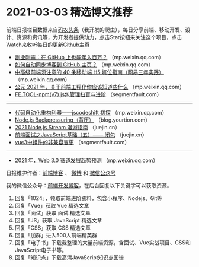 # 2021-03-03 精选博文推荐

前端日报栏目数据来自[码农头条](https://toutiao.qdkfweb.cn/)（我开发的爬虫），每日分享前端、移动开发、设计、资源和资讯等，为开发者提供动力，点击Star按钮来关注这个项目，点击Watch来收听每日的更新[Github主页](https://github.com/kujian/frontendDaily)
* [副业刚需：在 GitHub 上也能年入百万？](https://mp.weixin.qq.com/s/FybKl8qvrsKaIdWpm0uBmA) （mp.weixin.qq.com）
* [如何自动同步博客到 GitHub 主页？](https://mp.weixin.qq.com/s/J2sIku38WxL4ge4W5DP2hw) （mp.weixin.qq.com）
* [中高级前端须注意的 40 条移动端 H5 坑位指南（网易三年实践）](https://mp.weixin.qq.com/s/nge9FPgVS6FZcuVOTxCBtQ) （mp.weixin.qq.com）
* [公元 2021 年，关于前端工程化你应该知道些什么](https://mp.weixin.qq.com/s/ixAcJcEALSdShofgQiKSBg) （mp.weixin.qq.com）
* [FE.TOOL-npm(v7) js包管理扫盲与进阶](https://segmentfault.com/a/1190000039321549) （segmentfault.com）

***
* [代码自动化重构利器——jscodeshift 初探](https://mp.weixin.qq.com/s?__biz=Mzg2ODQ1OTExOA==&mid=2247486338&idx=1&sn=7733c453849861022a12154366d2480d) （mp.weixin.qq.com）
* [Node.js Backpressuring（背压）](https://blog.yourtion.com/nodejs-backpressuring.html) （blog.yourtion.com）
* [2021 Node.js Stream 漫游指南](https://juejin.cn/post/6934987500540657701) （juejin.cn）
* [前端面试之JavaScript基础（五）—— 闭包](https://juejin.cn/post/6934981934887993351) （juejin.cn）
* [vue3中组件的非兼容变更](https://segmentfault.com/a/1190000039318888) （segmentfault.com）

***
* [2021 年，Web 3.0 赛道发展趋势预测](https://mp.weixin.qq.com/s/4p6ERUSnrxGp5ILUNwCXOg) （mp.weixin.qq.com）

日报维护作者：[前端博客](https://qdkfweb.cn/) 、 [微博](http://weibo.com/kujian) 和 [微信公众号](https://open.weixin.qq.com/qr/code?username=caibaojian_com)

我的微信公众号：[前端开发博客](https://open.weixin.qq.com/qr/code?username=caibaojian_com)，在后台回复以下关键字可以获取资源。

1. 回复「1024」，领取前端进阶资料，包含小程序、Nodejs、Git等
2. 回复「Vue」获取 Vue 精选文章
3. 回复「面试」获取 面试 精选文章
4. 回复「JS」获取 JavaScript 精选文章
5. 回复「CSS」获取 CSS 精选文章
6. 回复「加群」进入500人前端精英群
7. 回复「电子书」下载我整理的大量前端资源，含面试、Vue实战项目、CSS和JavaScript电子书等。
8. 回复「知识点」下载高清JavaScript知识点图谱
